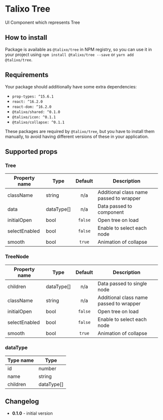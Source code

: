 # Talixo Tree

UI Component which represents Tree

## How to install

Package is available as `@talixo/tree` in NPM registry, so you can use it in your project
using `npm install @talixo/tree --save` or `yarn add @talixo/tree`.

## Requirements

Your package should additionally have some extra dependencies:

- `prop-types: ^15.6.1`
- `react: ^16.2.0`
- `react-dom: ^16.2.0`
- `@talixo/shared: ^0.1.0`
- `@talixo/icon: ^0.1.1`
- `@talixo/collapse: ^0.1.1`

These packages are required by `@talixo/tree`, but you have to install them manually,
to avoid having different versions of these in your application.

## Supported props

### Tree

Property name | Type      | Default | Description                    
--------------|-----------|:-------:|--------------------------------
className     | string    | n/a     | Additional class name passed to wrapper
data          | dataType[]| n/a     | Data passed to component
initialOpen   | bool      | `false` | Open tree on load
selectEnabled | bool      | `false` | Enable to select each node
smooth        | bool      | `true`  | Animation of collapse

### TreeNode

Property name | Type      | Default | Description                    
--------------|-----------|:-------:|--------------------------------
children      | dataType[]| n/a     | Data passed to single node
className     | string    | n/a     | Additional class name passed to wrapper
initialOpen   | bool      | `false` | Open tree on load
selectEnabled | bool      | `false` | Enable to select each node
smooth        | bool      | `true`  | Animation of collapse

### dataType

Type name       | Type              |
----------------|----------------------------------
id              |  number           | id of node
name            |  string           | name od node
children        |  dataType[]       | children of node

## Changelog

- **0.1.0** - initial version
